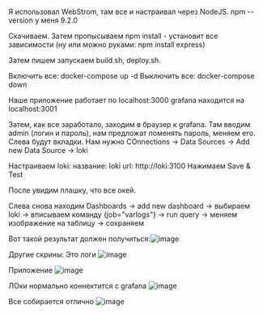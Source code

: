 Я использовал WebStrom, там все и настраивал через NodeJS. npm --version у меня 9.2.0

Скачиваем. Затем пропысываем npm install - установит все зависимости (ну или можно руками: npm install express)

Затем пишем запускаем build.sh, deploy.sh.

Включить все: docker-compose up -d
Выключить все: docker-compose down

Наше приложение работает по localhost:3000
grafana находится на localhost:3001

Затем, как все заработало, заходим в браузер к grafana. Там вводим admin (логин и пароль), нам предложат поменять пароль, меняем его.
Слева будут вкладки. Нам нужно COnnections -> Data Sources -> Add new Data Source -> loki

Настраиваем loki:
название: loki
url: http://loki:3100
Нажимаем Save & Test

После увидим плашку, что все окей.

Слева снова находим Dashboards -> add new dashboard -> выбираем loki -> вписываем команду {job="varlogs"} -> run query -> меняем изображение на таблицу -> сохраняем

Вот такой результат должен получиться:![image](https://github.com/KipeTBest/smth_strange/assets/90268471/2de56911-28d1-497e-bc3e-702f86a0fe4b)


Другие скрины:
Это логи
![image](https://github.com/KipeTBest/smth_strange/assets/90268471/3169ce8b-0e89-4f27-a7ef-6b32abcceab6)

Приложение
![image](https://github.com/KipeTBest/smth_strange/assets/90268471/43c20a30-0ceb-4020-acbf-a347ead0f695)

ЛОки нормально коннектится с grafana
![image](https://github.com/KipeTBest/smth_strange/assets/90268471/37623813-68ab-4cbb-a1e4-8829b7970abd)

Все собирается отлично
![image](https://github.com/KipeTBest/smth_strange/assets/90268471/f6dcc62f-14b8-457f-a60e-6134bc5039a8)
